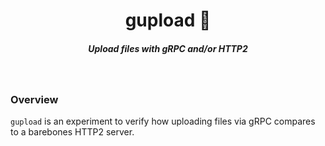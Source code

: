 <h1 align="center">gupload 📡  </h1>

<h5 align="center">Upload files with gRPC and/or HTTP2</h5>

<br/>

### Overview

`gupload` is an experiment to verify how uploading files via gRPC compares to a barebones HTTP2 server.

